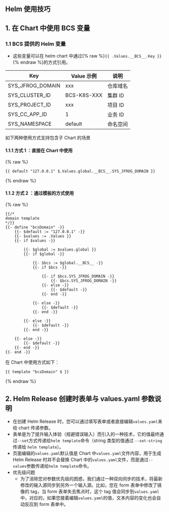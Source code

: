 
## Helm 使用技巧


## 1. 在 Chart 中使用 BCS 变量

### 1.1 BCS 提供的 Helm 变量
- 这些变量可以在 helm chart 中通过{% raw %}`{{ .Values.__BCS__.Key }}`{% endraw %}的方式引用。

| Key  | Value 示例 | 说明 |
| ------------- | ------------- | ------------- |
| SYS_JFROG_DOMAIN  | xxx  | 仓库域名  |
| SYS_CLUSTER_ID  | BCS-K8S-XXX  | 集群 ID  |
| SYS_PROJECT_ID  | xxx  | 	项目 ID  |
| SYS_CC_APP_ID  | 1  | 业务 ID  |
| SYS_NAMESPACE  | default  | 命名空间  |

如下两种使用方式支持包含子 Chart 的场景

#### 1.1.1 方式 1 ：直接在 Chart 中使用

{% raw %}
```plain
{{ default "127.0.0.1" $.Values.global.__BCS__.SYS_JFROG_DOMAIN }}
```
{% endraw %}


#### 1.1.2 方式 2 ：通过模板的方式使用

{% raw %}
```plain
{{/*
domain template
*/}}
{{- define "bcsDomain" -}}
    {{- $default := "127.0.0.1" -}}
    {{- $values := .Values }}
    {{- if $values -}}

        {{- $global := $values.global }}
        {{- if $global -}}

            {{- $bcs := $global.__BCS__ -}}
            {{- if $bcs -}}

                {{- if $bcs.SYS_JFROG_DOMAIN -}}
                    {{- $bcs.SYS_JFROG_DOMAIN -}}
                {{- else -}}
                    {{- $default -}}
                {{- end -}}

            {{- else -}}
                {{- $default -}}
            {{- end -}}

        {{- else -}}
            {{- $default -}}
        {{- end -}}

    {{- else -}}
        {{- $default -}}
    {{- end -}}
{{- end -}}
```

在 Chart 中使用方式如下：

```plain
{{ template "bcsDomain" $ }}
```
{% endraw %}

## 2. Helm Release 创建时表单与 values.yaml 参数说明
- 在创建 Helm Release 时，您可以通过填写表单或者直接编辑`values.yaml`来给 chart 传递参数。
- 表单是为了提升输入体验（规避错误输入）而引入的一种技术，它的值最终通过`--set`方式传递给`helm template`命令（string 类型的值通过 `--set-string` 传递给 `helm template`）。
- 页面编辑的`values.yaml`默认值是 Chart 中`values.yaml`文件内容，用于生成 Helm Release 时并不会替换 Chart 中的`values.yaml`文件，而是通过`--values`参数传递给`helm template`命令。
- 优先级问题
    + 为了消除您对参数优先级的困惑，我们通过一种双向同步的技术，将最新修改的输入源同步到另外一个输入源。比如，您在 form 表单中修改了镜像的 tag，当 form 表单失去焦点时，这个 tag 值会同步到`values.yaml`中，对应的，如果您接着编辑`values.yaml`的值，文本内容的变化也会自动反应到 form 表单中。


